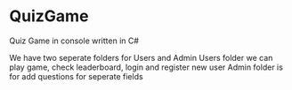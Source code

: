 # QuizGame
Quiz Game in console written in C#

We have two seperate folders for Users and Admin
Users folder we can play game, check leaderboard, login and register new user
Admin folder is for add questions for seperate fields
